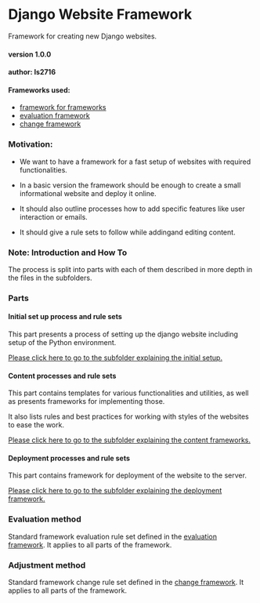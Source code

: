 # Django Website Framework

Framework for creating new Django websites.

#### version 1.0.0

#### author: ls2716


#### Frameworks used:

- [framework for frameworks](../framework_for_frameworks/)
- [evaluation framework](../evaluation_framework/)
- [change framework](../change_framework/)

### Motivation:

- We want to have a framework for a fast setup of websites with required functionalities.

- In a basic version the framework should be enough to create a small informational website and deploy it online.

- It should also outline processes how to add specific features like user interaction or emails.

- It should give a rule sets to follow while addingand editing content.

### Note: Introduction and How To

The process is split into parts with each of them described in more depth in the files
in the subfolders.


### Parts

#### Initial set up process and rule sets

This part presents a process of setting up the django website including
setup of the Python environment.

[Please click here to go to the subfolder explaining the initial setup.](initial_setup/)


#### Content processes and rule sets

This part contains templates for various functionalities and utilities, as well as presents frameworks for implementing those. 

It also lists rules and best practices for working with styles of the websites to ease 
the work.

[Please click here to go to the subfolder explaining the content frameworks.](content/)


#### Deployment processes and rule sets

This part contains framework for deployment of the website to the server.


[Please click here to go to the subfolder explaining the deployment framework.](deployment/)

### Evaluation method

Standard framework evaluation rule set defined in the [evaluation framework](../evaluation_framework/). It applies to all parts of the framework.

### Adjustment method

Standard framework change rule set defined in the [change framework](../change_framework/). It applies to all parts of the framework.
